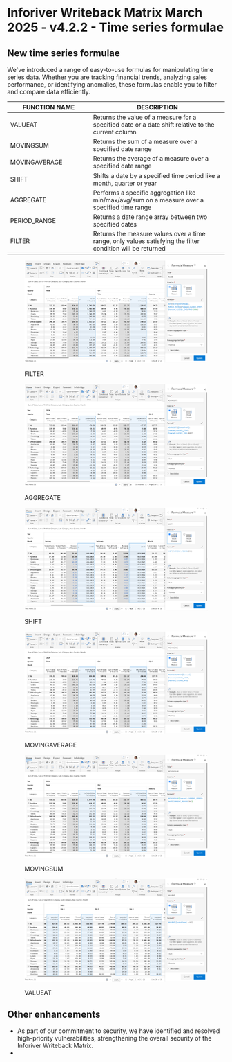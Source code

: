 # Inforiver Writeback Matrix March 2025 - v4.2.2 - Time series formulae

## New time series formulae

We've introduced a range of easy-to-use formulas for manipulating time series data. Whether you are tracking financial trends, analyzing sales performance, or identifying anomalies, these formulas enable you to filter and compare data efficiently.

<table><thead><tr><th width="178">FUNCTION NAME</th><th>DESCRIPTION</th></tr></thead><tbody><tr><td>VALUEAT</td><td>Returns the value of a measure for a specified date or a date shift relative to the current column</td></tr><tr><td>MOVINGSUM</td><td>Returns the sum of a measure over a specified date range</td></tr><tr><td>MOVINGAVERAGE</td><td>Returns the average of a measure over a specified date range</td></tr><tr><td>SHIFT</td><td>Shifts a date by a specified time period like a month, quarter or year</td></tr><tr><td>AGGREGATE</td><td>Performs a specific aggregation like min/max/avg/sum on a measure over a specified time range</td></tr><tr><td>PERIOD_RANGE</td><td>Returns a date range array between two specified dates</td></tr><tr><td>FILTER</td><td>Returns the measure values over a time range, only values satisfying the filter condition will be returned</td></tr></tbody></table>

<div><figure><img src="../.gitbook/assets/2025-03-28_00h44_00.png" alt=""><figcaption><p>FILTER</p></figcaption></figure> <figure><img src="../.gitbook/assets/2025-03-28_00h41_38.png" alt=""><figcaption><p>AGGREGATE</p></figcaption></figure> <figure><img src="../.gitbook/assets/2025-03-28_00h39_38.png" alt=""><figcaption><p>SHIFT</p></figcaption></figure></div>



<div><figure><img src="../.gitbook/assets/2025-03-28_00h37_58.png" alt=""><figcaption><p>MOVINGAVERAGE</p></figcaption></figure> <figure><img src="../.gitbook/assets/2025-03-28_00h35_17.png" alt=""><figcaption><p>MOVINGSUM</p></figcaption></figure> <figure><img src="../.gitbook/assets/2025-03-28_00h33_29.png" alt=""><figcaption><p>VALUEAT</p></figcaption></figure></div>

## Other enhancements

* As part of our commitment to security, we have identified and resolved high-priority vulnerabilities, strengthening the overall security of the Inforiver Writeback Matrix.
*
